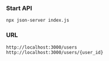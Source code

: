 ### Start API
```
npx json-server index.js
```

### URL
```
http://localhost:3000/users
http://localhost:3000/users/{user_id}
```
